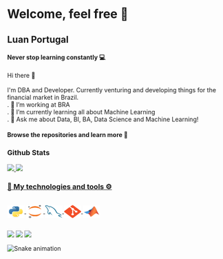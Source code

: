 # Welcome, feel free 💜

## Luan Portugal


#### Never stop learning constantly 💻 

Hi there 👋<br><br>
I'm DBA and Developer. Currently venturing and developing things for the financial market in Brazil.<br>
 . 🔭 I’m working at BRA<br>
 . 🌱 I’m currently learning all about Machine Learning<br>
 . 💬 Ask me about Data, BI, BA, Data Science and Machine Learning!<br>

 
#### Browse the repositories and learn more  👀
  
  
### Github Stats

<div>
  <a href="https://github.com/rafaballerini">
  <img height="180em" src="https://github-readme-stats.vercel.app/api?username=LuanPortugal-dev&show_icons=true&theme=dracula&include_all_commits=true&count_private=true"/>
  <img height="180em" src="https://github-readme-stats.vercel.app/api/top-langs/?username=LuanPortugal-dev&layout=compact&langs_count=16&theme=dracula"/>
<div>
 
### 🚀 My technologies and tools ⚙

<div style="display: inline_block"><br>
  <img align="center" alt="Rafa-Python" height="30" width="40" src="https://raw.githubusercontent.com/devicons/devicon/master/icons/python/python-original.svg">
  <img align="center" alt="Rafa-React" height="30" width="40" src="https://raw.githubusercontent.com/devicons/devicon/master/icons/jupyter/jupyter-original.svg">
  <img align="center" alt="Rafa-Js" height="30" width="40" src="https://raw.githubusercontent.com/devicons/devicon/master/icons/mysql/mysql-original.svg">
  <img align="center" alt="Rafa-Ts" height="30" width="40" src="https://raw.githubusercontent.com/devicons/devicon/master/icons/git/git-original.svg">
  <img align="center" alt="Rafa-Csharp" height="30" width="40" src="https://raw.githubusercontent.com/devicons/devicon/master/icons/matlab/matlab-original.svg">
</div>

##
 
<div> 
   <a href="https://www.instagram.com/portugal_luansilva/" target="_blank"><img src="https://img.shields.io/badge/-Instagram-%23E4405F?style=for-the-badge&logo=instagram&logoColor=white" target="_blank"></a>
  <a href = "mailto: luanportugal.profissional.tec@gmail.com"><img src="https://img.shields.io/badge/-Gmail-%23333?style=for-the-badge&logo=gmail&logoColor=white" target="_blank"></a>
  <a href="https://www.linkedin.com/in/luan-portugal-33b0991a4/" target="_blank"><img src="https://img.shields.io/badge/-LinkedIn-%230077B5?style=for-the-badge&logo=linkedin&logoColor=white" target="_blank"></a> 

  ![Snake animation](https://github.com/rafaelaballerini/l/blob/output/github-contribution-grid-snake.svg)

</div>
